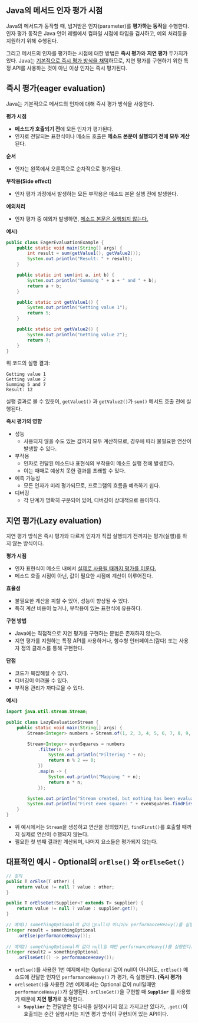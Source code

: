 
## Java의 메서드 인자 평가 시점
Java의 메서드가 동작할 때, 넘겨받은 인자(parameter)를 **평가하는 동작**을 수행한다. 인자 평가 동작은 Java 언어 레벨에서 컴파일 시점에 타입을 검사하고, 예외 처리등을 지원하기 위해 수행된다.

그리고 메서드의 인자를 평가하는 시점에 대한 방법은 **즉시 평가**와 **지연 평가** 두가지가 있다. Java는 <u>기본적으로 즉시 평가 방식을 채택</u>하므로, 지연 평가를 구현하기 위한 특정 API를 사용하는 것이 아닌 이상 인자는 즉시 평가된다.

## 즉시 평가(eager evaluation)
Java는 기본적으로 메서드의 인자에 대해 즉시 평가 방식을 사용한다.

**평가 시점**
- **메소드가 호출되기 전**에 모든 인자가 평가된다.
- 인자로 전달되는 표현식이나 메소드 호출은 **메소드 본문이 실행되기 전에 모두 계산**된다.

**순서**
- 인자는 왼쪽에서 오른쪽으로 순차적으로 평가된다.

**부작용(Side effect)**
- 인자 평가 과정에서 발생하는 모든 부작용은 메소드 본문 실행 전에 발생한다.

**예외처리**
- 인자 평가 중 예외가 발생하면, <u>메소드 본문은 실행되지 않는다.</u>

**예시)**
```java
public class EagerEvaluationExample {
    public static void main(String[] args) {
        int result = sum(getValue1(), getValue2());
        System.out.println("Result: " + result);
    }

    public static int sum(int a, int b) {
        System.out.println("Summing " + a + " and " + b);
        return a + b;
    }

    public static int getValue1() {
        System.out.println("Getting value 1");
        return 5;
    }

    public static int getValue2() {
        System.out.println("Getting value 2");
        return 7;
    }
}
```

위 코드의 실행 결과:
```
Getting value 1
Getting value 2
Summing 5 and 7
Result: 12
```

실행 결과로 볼 수 있듯이, `getValue1()` 과 `getValue2()`가 `sum()` 메서드 호출 전에 실행된다.

**즉시 평가의 영향**
- 성능
	- 사용되지 않을 수도 있는 값까지 모두 계산하므로, 경우에 따라 불필요한 연산이 발생할 수 있다.
- 부작용
	- 인자로 전달된 메소드나 표현식의 부작용이 메소드 실행 전에 발생한다.
	- 이는 때때로 예상치 못한 결과를 초래할 수 있다.
- 예측 가능성
	- 모든 인자가 미리 평가되므로, 프로그램의 흐름을 예측하기 쉽다.
- 디버깅
	- 각 단계가 명확히 구분되어 있어, 디버깅이 상대적으로 용이하다.


## 지연 평가(Lazy evaluation)
지연 평가 방식은 즉시 평가와 다르게 인자가 직접 실행되기 전까지는 평가(실행)를 하지 않는 방식이다.

**평가 시점**
- 인자 표현식이 메소드 내에서 <u>실제로 사용될 때까지 평가를 미룬다.</u>
- 메소드 호출 시점이 아닌, 값이 필요한 시점에 계산이 이루어진다.

**효율성**
- 불필요한 계산을 피할 수 있어, 성능이 향상될 수 있다.
- 특히 계산 비용이 높거나, 부작용이 있는 표현식에 유용하다.

**구현 방법**
- Java에는 직접적으로 지연 평가를 구현하는 문법은 존재하지 않는다.
- 지연 평가를 지원하는 특정 API를 사용하거나, 함수형 인터페이스(람다) 또는 사용자 정의 클래스를 통해 구현한다.

**단점**
- 코드가 복잡해질 수 있다.
- 디버깅이 어려울 수 있다.
- 부작용 관리가 까다로울 수 있다.

**예시)**
```java
import java.util.stream.Stream;

public class LazyEvaluationStream {
    public static void main(String[] args) {
        Stream<Integer> numbers = Stream.of(1, 2, 3, 4, 5, 6, 7, 8, 9, 10);

        Stream<Integer> evenSquares = numbers
            .filter(n -> {
                System.out.println("Filtering " + n);
                return n % 2 == 0;
            })
            .map(n -> {
                System.out.println("Mapping " + n);
                return n * n;
            });

        System.out.println("Stream created, but nothing has been evaluated yet.");
        System.out.println("First even square: " + evenSquares.findFirst().orElse(0));
    }
}
```
- 위 예시에서는 `Stream`을 생성하고 연산을 정의했지만, `findFirst()`를 호출할 때까지 실제로 연산이 수행되지 않는다.
- 필요한 첫 번째 결과만 계산되며, 나머지 요소들은 평가되지 않는다.


## 대표적인 예시 - Optional의 `orElse()` 와 `orElseGet()`

```java
// 정의
public T orElse(T other) {
    return value != null ? value : other;
}

public T orElseGet(Supplier<? extends T> supplier) {
    return value != null ? value : supplier.get();
}

// 예제1) somethingOptional의 값이 null이 아니어도 performanceHeavy()를 실행한다.
Integer result = somethingOptional
    .orElse(performanceHeavy());
    
// 예제2) somethingOptional의 값이 null일 때만 performanceHeavy()를 실행한다.
Integer result2 = somethingOptional
    .orElseGet(() -> performanceHeavy());
```

- `orElse()`를 사용한 1번 예제에서는 Optional 값이 null이 아니어도, `orElse()` 메소드에 전달한 인자인 `performanceHeavy()` 가 평가, 즉 실행된다. **(즉시 평가)**
- `orElseGet()`을 사용한 2번 예제에서는 Optional 값이 null일때만 `performanceHeavy()`가 실행된다. `orElseGet()`을 구현할 때 **`Supplier`** 를 사용했기 때문에 **지연 평가**로 동작한다.
	- **`Supplier`** 는 전달받은 람다식을 실행시키지 않고 가지고만 있다가, `.get()`이 호출되는 순간 실행시키는 지연 평가 방식이 구현되어 있는 API이다.

